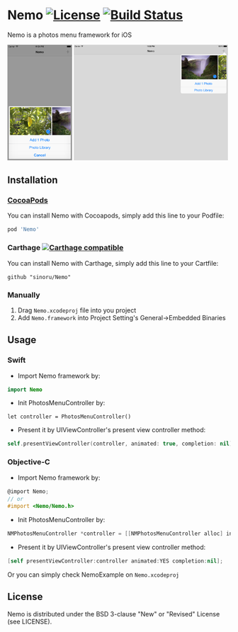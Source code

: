 # Nemo [![License](https://img.shields.io/badge/license-BSD-blue.svg)](https://raw.githubusercontent.com/sinoru/Nemo/master/LICENSE) [![Build Status](https://travis-ci.org/sinoru/Nemo.svg?branch=master)](https://travis-ci.org/sinoru/Nemo)
Nemo is a photos menu framework for iOS

<img src="ScreenShot~iPhone.png" alt="ScreenShot~iPhone.png" width="29%"/>
<img src="ScreenShot~iPad.png" alt="ScreenShot~iPad.png" width="69%"/>

## Installation
### [CocoaPods](https://cocoapods.org)
You can install Nemo with Cocoapods, simply add this line to your Podfile:

```ruby
pod 'Nemo'
```

### Carthage [![Carthage compatible](https://img.shields.io/badge/Carthage-compatible-4BC51D.svg?style=flat)](https://github.com/Carthage/Carthage)
You can install Nemo with Carthage, simply add this line to your Cartfile:

```
github "sinoru/Nemo"
```

### Manually
1. Drag `Nemo.xcodeproj` file into you project
2. Add `Nemo.framework` into Project Setting's General->Embedded Binaries

## Usage
### Swift
* Import Nemo framework by:

```swift
import Nemo
```
* Init PhotosMenuController by:

```swfit
let controller = PhotosMenuController()
```
* Present it by UIViewController's present view controller method:

```swift
self.presentViewController(controller, animated: true, completion: nil)
```
### Objective-C
* Import Nemo framework by:

```objective-c
@import Nemo;
// or
#import <Nemo/Nemo.h>
```
* Init PhotosMenuController by:

```objective-c
NMPhotosMenuController *controller = [[NMPhotosMenuController alloc] init];
```
* Present it by UIViewController's present view controller method:

```swift
[self presentViewController:controller animated:YES completion:nil];
```

Or you can simply check NemoExample on `Nemo.xcodeproj`

## License
Nemo is distributed under the BSD 3-clause "New" or "Revised" License (see LICENSE).